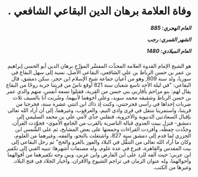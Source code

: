 <h1 dir="rtl">وفاة العلامة برهان الدين البقاعي الشافعي .</h1>

<h5 dir="rtl">العام الهجري:  885

الشهر القمري: رجب

العام الميلادي: 1480</h5>

<p dir="rtl">هو الشيخ الإمام القدوة العلامة المحدِّث المفسِّر المؤرِّخ برهان الدين أبو الحسن إبراهيم بن عمر بن حسن الرباط بن علي الشافعي، البقاعي الأصل، نسبة إلى سهل البقاع في سوريا، ولد سنة 809, وهو من أعيان جماعة شيخ الإسلام ابن حجر، سكن دمشق، قال البقاعي: "في ليلة الأحد تاسع شعبان سنة 821 أوقع ناسٌ من قريتنا خربة روحًا من البقاع يقال لهم: بنو مزاحم بأقاربي بني حسن من القرية، فقتلوا تسعة أنفس، منهم والدي عمر بن حسن الرباط وشقيقه محمد سويد، وعلي أخوهما لأبيهما، وضُربت أنا بالسيف ثلاث ضربات إحداها في رأسي فجرحتني، وكنت إذ ذاك ابن اثنتي عشرة سنة، فخرجنا من قريتنا، واستمرينا نتنقل في قرى وادي التيم، والعرقوب، وغيرهما، إلى أن أراد الله تعالى بإقبال السعادتين الدنيوية والأخروية، فنقلني جدِّي لأمي علي بن محمد السليمي إلى دمشق- فنزل ببيت العدوي قبالة الناصرية بالقرب من الجامع الأموي- فجوَّدت القرآن، وجدَّدت حِفظَه، وأفردت القراءات وجمعتها على بعض المشايخ، ثم على الشَّمس ابن الجزري لما قدم إلى دمشق سنة 827، واشتغلت بالنحو، والفقه، وغيرهما من العلوم، وكان ما أراد الله تعالى من التنقُّل في البلاد والفوز بالغزو والحج" ثم رحل البقاعي إلى بيت المقدس والقاهرة، فبرع في عدة علوم، وله مصنفات أشهرها: تنبيه الغبي إلى تكفير ابن عربي؛ حيث ألفه للرد على ابن الفارض وابن عربي، وبين وجه تكفيرهما من أقوالهما وأحوالهما، وله عنوان الزمان في تراجم الشيوخ والأقران، وأخبار الجلاد في فتح البلاد، وغيرها من الكتب.</p></br>
